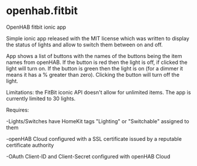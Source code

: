 # openhab.fitbit
OpenHAB fitbit ionic app

Simple ionic app released with the MIT license which was written to display the status of lights and allow to switch them between on and off.

App shows a list of buttons with the names of the buttons being the item names from openHAB.  If the button is red then the light is off, if clicked the light will turn on.  If the button is green then the light is on (for a dimmer it means it has a % greater than zero).  Clicking the button will turn off the light.

Limitations:  the FitBit iconic API doesn't allow for unlimited items.  The app is currently limited to 30 lights.

Requires:

-Lights/Switches have HomeKit tags "Lighting" or "Switchable" assigned to them

-openHAB Cloud configured with a SSL certificate issued by a reputable certificate authority

-OAuth Client-ID and Client-Secret configured with openHAB Cloud
